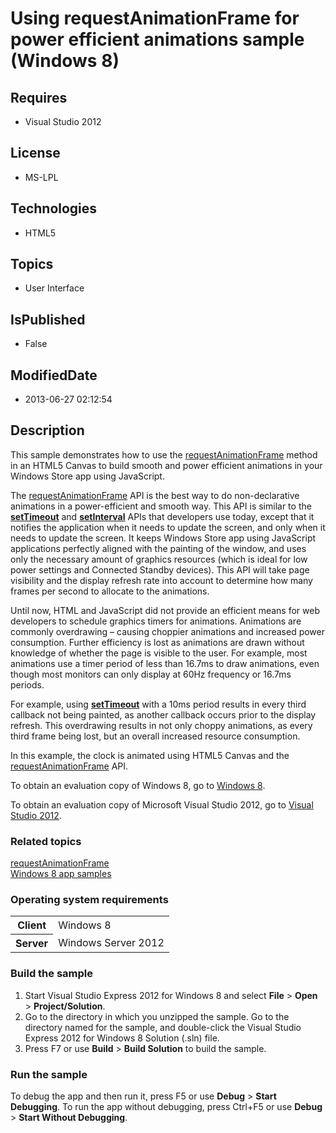 # Using requestAnimationFrame for power efficient animations sample (Windows 8)
## Requires
* Visual Studio 2012
## License
* MS-LPL
## Technologies
* HTML5
## Topics
* User Interface
## IsPublished
* False
## ModifiedDate
* 2013-06-27 02:12:54
## Description

<div id="mainSection">
<p>This sample demonstrates how to use the <a href="http://msdn.microsoft.com/library/windows/apps/hh920765">
requestAnimationFrame</a> method in an HTML5 Canvas to build smooth and power efficient animations in your Windows Store app using JavaScript.
</p>
<p>The <a href="http://msdn.microsoft.com/library/windows/apps/hh920765">requestAnimationFrame</a> API is the best way to do non-declarative animations in a power-efficient and smooth way. This API is similar to the
<a href="http://msdn.microsoft.com/library/windows/apps/hh453490"><b>setTimeout</b></a> and
<a href="http://msdn.microsoft.com/library/windows/apps/hh453487"><b>setInterval</b></a> APIs that developers use today, except that it notifies the application when it needs to update the screen, and only when it needs to update the screen. It keeps Windows
 Store app using JavaScript applications perfectly aligned with the painting of the window, and uses only the necessary amount of graphics resources (which is ideal for low power settings and Connected Standby devices). This API will take page visibility and
 the display refresh rate into account to determine how many frames per second to allocate to the animations.</p>
<p>Until now, HTML and JavaScript did not provide an efficient means for web developers to schedule graphics timers for animations. Animations are commonly overdrawing – causing choppier animations and increased power consumption. Further efficiency is lost
 as animations are drawn without knowledge of whether the page is visible to the user. For example, most animations use a timer period of less than 16.7ms to draw animations, even though most monitors can only display at 60Hz frequency or 16.7ms periods.
</p>
<p>For example, using <a href="http://msdn.microsoft.com/library/windows/apps/hh453490">
<b>setTimeout</b></a> with a 10ms period results in every third callback not being painted, as another callback occurs prior to the display refresh. This overdrawing results in not only choppy animations, as every third frame being lost, but an overall increased
 resource consumption. </p>
<p>In this example, the clock is animated using HTML5 Canvas and the <a href="http://msdn.microsoft.com/library/windows/apps/hh920765">
requestAnimationFrame</a> API. </p>
<p>To obtain an evaluation copy of Windows&nbsp;8, go to <a href="http://go.microsoft.com/fwlink/p/?linkid=241655">
Windows&nbsp;8</a>. </p>
<p>To obtain an evaluation copy of Microsoft Visual Studio&nbsp;2012, go to <a href="http://go.microsoft.com/fwlink/p/?linkid=241656">
Visual Studio&nbsp;2012</a>. </p>
<h3><a id="related_topics"></a>Related topics</h3>
<dl><dt><a href="http://msdn.microsoft.com/library/windows/apps/hh920765">requestAnimationFrame</a>
</dt><dt><a href="http://go.microsoft.com/fwlink/p/?LinkID=227694">Windows 8 app samples</a>
</dt></dl>
<h3>Operating system requirements</h3>
<table>
<tbody>
<tr>
<th>Client</th>
<td><dt>Windows&nbsp;8 </dt></td>
</tr>
<tr>
<th>Server</th>
<td><dt>Windows Server&nbsp;2012 </dt></td>
</tr>
</tbody>
</table>
<h3>Build the sample</h3>
<p></p>
<ol>
<li>Start Visual Studio Express&nbsp;2012 for Windows&nbsp;8 and select <b>File</b> &gt; <b>
Open</b> &gt; <b>Project/Solution</b>. </li><li>Go to the directory in which you unzipped the sample. Go to the directory named for the sample, and double-click the Visual Studio Express&nbsp;2012 for Windows&nbsp;8 Solution (.sln) file.
</li><li>Press F7 or use <b>Build</b> &gt; <b>Build Solution</b> to build the sample. </li></ol>
<p></p>
<h3>Run the sample</h3>
<p>To debug the app and then run it, press F5 or use <b>Debug</b> &gt; <b>Start Debugging</b>. To run the app without debugging, press Ctrl&#43;F5 or use
<b>Debug</b> &gt; <b>Start Without Debugging</b>. </p>
</div>
